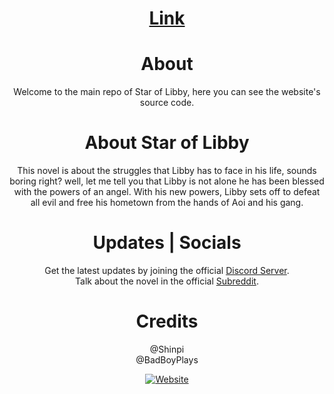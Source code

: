 <div align="center">
<h1><a href="https://novels-production.up.railway.app/home" target="_blank">Link</a><h1>
  <h1>About</h1>
  <p>Welcome to the main repo of Star of Libby, here you can see the website's source code.</p>
  <h1>About Star of Libby</h1>
  <p>
  This novel is about the struggles that Libby has to face in his life, sounds boring right? well, let me tell you that Libby is not alone he has been blessed with the powers of an angel. With his new powers, Libby sets off to defeat all evil and free his hometown from the hands of Aoi and his gang.
  </p>
  <h1>Updates | Socials</h1>
  <p>
  Get the latest updates by joining the official <a href="https://discord.gg/j3YamACwPu" target="_blank">Discord Server</a>.
  </br>
  Talk about the novel in the official <a href="https://www.reddit.com/r/StarOfLibby/comments/yy0bck/official_website/" target="_blank">Subreddit</a>.
  </p>
  <h1>Credits</h1>
  <p>
  @Shinpi
  </br>
  @BadBoyPlays
  </p>

  <p>
    <a href="https://discord.gg/j3YamACwPu">
      <img class="discord server" title="Website" src="https://shinpitekita.repl.co/api/circle?url=https://cdn.discordapp.com/attachments/1054158703722496070/1058125886605508608/shinpi.png">
    </a>
  </p>
